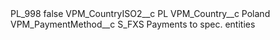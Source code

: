 <?xml version="1.0" encoding="UTF-8"?>
<CustomMetadata xmlns="http://soap.sforce.com/2006/04/metadata" xmlns:xsi="http://www.w3.org/2001/XMLSchema-instance" xmlns:xsd="http://www.w3.org/2001/XMLSchema">
    <label>PL_998</label>
    <protected>false</protected>
    <values>
        <field>VPM_CountryISO2__c</field>
        <value xsi:type="xsd:string">PL</value>
    </values>
    <values>
        <field>VPM_Country__c</field>
        <value xsi:type="xsd:string">Poland</value>
    </values>
    <values>
        <field>VPM_PaymentMethod__c</field>
        <value xsi:type="xsd:string">S_FXS Payments to spec. entities</value>
    </values>
</CustomMetadata>
